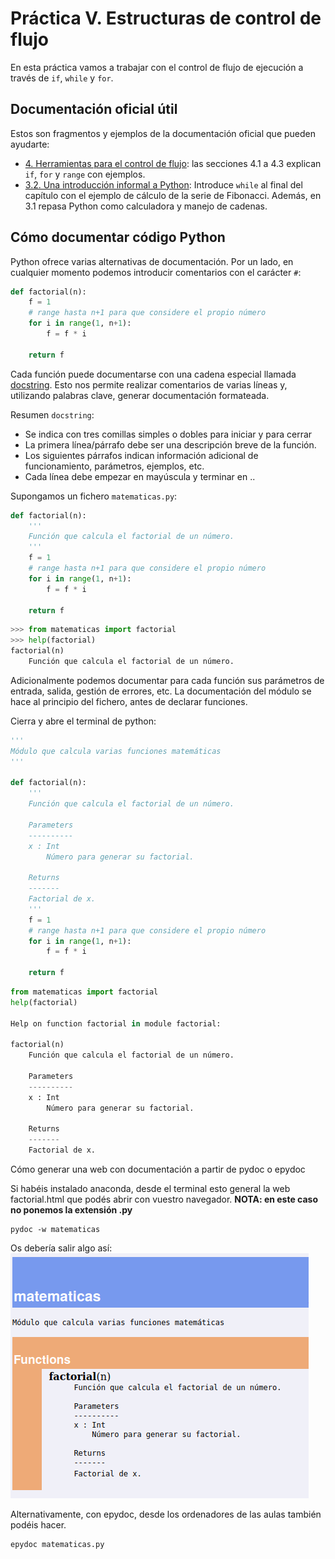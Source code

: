 Práctica V. Estructuras de control de flujo
===========================================

En esta práctica vamos a trabajar con el control de flujo de ejecución a través de `if`, `while` y `for`. 

Documentación oficial útil
--------------------------

Estos son fragmentos y ejemplos de la documentación oficial que pueden ayudarte: 

* [4. Herramientas para el control de flujo](https://docs.python.org/es/3/tutorial/controlflow.html#if-statements): las secciones 4.1 a 4.3 explican `if`, `for` y `range` con ejemplos. 
* [3.2. Una introducción informal a Python](https://docs.python.org/es/3/tutorial/introduction.html#first-steps-towards-programming): Introduce `while` al final del capítulo con el ejemplo de cálculo de la serie de Fibonacci. Además, en 3.1 repasa Python como calculadora y manejo de cadenas. 

Cómo documentar código Python
-----------------------------

Python ofrece varias alternativas de documentación. Por un lado, en cualquier momento podemos introducir comentarios con el carácter `#`:

```python
def factorial(n):
    f = 1
    # range hasta n+1 para que considere el propio número 
    for i in range(1, n+1):
        f = f * i

    return f
```

Cada función puede documentarse con una cadena especial llamada [docstring](https://peps.python.org/pep-0257/). Esto nos permite realizar comentarios de varias líneas y, utilizando palabras clave, generar documentación formateada. 

Resumen `docstring`:
* Se indica con tres comillas simples o dobles para iniciar y para cerrar
* La primera línea/párrafo debe ser una descripción breve de la función.
* Los siguientes párrafos indican información adicional de funcionamiento, parámetros, ejemplos, etc. 
* Cada línea debe empezar en mayúscula y terminar en ..

Supongamos un fichero `matematicas.py`:
```python
def factorial(n):
    '''
    Función que calcula el factorial de un número.
    '''
    f = 1
    # range hasta n+1 para que considere el propio número 
    for i in range(1, n+1):
        f = f * i

    return f
```

```python
>>> from matematicas import factorial
>>> help(factorial)
factorial(n)
    Función que calcula el factorial de un número.
```

Adicionalmente podemos documentar para cada función sus parámetros de entrada, salida, gestión de errores, etc. La documentación del módulo se hace al principio del fichero, antes de declarar funciones. 

Cierra y abre el terminal de python: 

```python
'''
Módulo que calcula varias funciones matemáticas
'''

def factorial(n):
    '''
    Función que calcula el factorial de un número.

    Parameters
    ----------
    x : Int
        Número para generar su factorial. 

    Returns
    -------
    Factorial de x.
    '''
    f = 1
    # range hasta n+1 para que considere el propio número 
    for i in range(1, n+1):
        f = f * i

    return f
```


```python
from matematicas import factorial
help(factorial)

Help on function factorial in module factorial:

factorial(n)
    Función que calcula el factorial de un número.
    
    Parameters
    ----------
    x : Int
        Número para generar su factorial. 
    
    Returns
    -------
    Factorial de x.
```

Cómo generar una web con documentación a partir de pydoc o epydoc

Si habéis instalado anaconda, desde el terminal esto general la web factorial.html que podés abrir con vuestro navegador. **NOTA: en este caso no ponemos la extensión .py**

```
pydoc -w matematicas
```


Os debería salir algo así: 
![Captura de la web matematicas.html](captura_matematicas.png "Captura de la web matematicas generada con pydoc")

Alternativamente, con epydoc, desde los ordenadores de las aulas también podéis hacer. 

```
epydoc matematicas.py 
```
